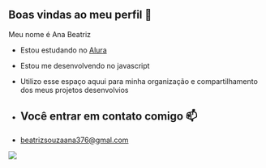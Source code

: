 ## Boas vindas ao meu perfil 🖤

Meu nome é Ana Beatriz

- Estou estudando no [Alura](https://ww.alura.com.br)
- Estou me desenvolvendo no javascript
- Utilizo esse espaço aquui para minha organização e compartilhamento dos meus projetos desenvolvios

- ## Você entrar em contato comigo 📫

- beatrizsouzaana376@gmal.com

![](https://media1.tenor.com/m/Q6rgr_3z9W0AAAAC/kiss.gif)
